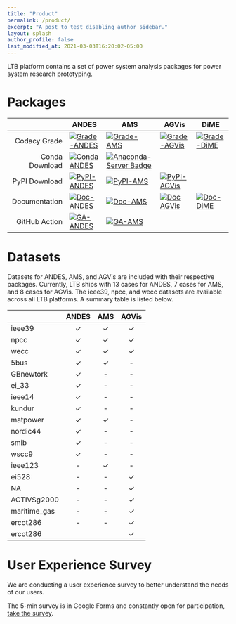 ```yaml
---
title: "Product"
permalink: /product/
excerpt: "A post to test disabling author sidebar."
layout: splash
author_profile: false
last_modified_at: 2021-03-03T16:20:02-05:00
---
```



LTB platform contains a set of power system analysis packages for power system research prototyping.

# Packages

|                           | ANDES                                                                                                                                                                                                                                                    | AMS                                                                                                                                                                                                                      | AGVis                                                                                                                                                                                                                         | DiME                                                                                                                                                                                                                   |
|--------------------------:|----------------------------------------------------------------------------------------------------------------------------------------------------------------------------------------------------------------------------------------------------------|--------------------------------------------------------------------------------------------------------------------------------------------------------------------------------------------------------------------------|-------------------------------------------------------------------------------------------------------------------------------------------------------------------------------------------------------------------------------|------------------------------------------------------------------------------------------------------------------------------------------------------------------------------------------------------------------------|
|              Codacy Grade | [ ![Grade-ANDES]( https://api.codacy.com/project/badge/Grade/17b8e8531af343a7a4351879c0e6b5da ) ]( https://app.codacy.com/app/cuihantao/andes?utm_source=github.com&utm_medium=referral&utm_content=cuihantao/andes&utm_campaign=Badge_Grade_Dashboard ) | [![Grade-AMS]( https://app.codacy.com/project/badge/Grade/69456da1b8634f2f984bd769e35f0050 ) ]( https://app.codacy.com/gh/CURENT/ams/dashboard?utm_source=gh&utm_medium=referral&utm_content=&utm_campaign=Badge_grade ) | [ ![Grade-AGVis]( https://app.codacy.com/project/badge/Grade/8fbf0bc95f784af09c3dc5ce36b20a04 ) ]( https://app.codacy.com/gh/CURENT/agvis/dashboard?utm_source=gh&utm_medium=referral&utm_content=&utm_campaign=Badge_grade ) | [ ![Grade-DiME](https://app.codacy.com/project/badge/Grade/a43bcec26c544c7e82355d01571020d6)](https://app.codacy.com/gh/CURENT/dime/dashboard?utm_source=gh&utm_medium=referral&utm_content=&utm_campaign=Badge_grade) |
|            Conda Download | [![Conda ANDES](https://anaconda.org/conda-forge/andes/badges/version.svg)](https://anaconda.org/conda-forge/andes)| [![Anaconda-Server Badge](https://anaconda.org/conda-forge/ltbams/badges/version.svg)](https://anaconda.org/conda-forge/ltbams) |                                                                                                                                                                                                                               |                                                                                                                                                                                                                        |
|             PyPI Download | [![PyPI-ANDES](https://img.shields.io/pypi/v/andes)](https://pypi.org/project/andes/)                                                                                                                                                                    | [![PyPI-AMS](https://img.shields.io/pypi/v/ltbams)](https://pypi.org/project/ltbams/)                                                                                                                                    | [![PyPI-AGVis](https://img.shields.io/pypi/v/agvis)](https://pypi.org/project/agvis/)                                                                                                                                         |                                                                                                                                                                                                                        |
| Documentation | [ ![Doc-ANDES]( https://readthedocs.org/projects/andes/badge/?version=latest ) ]( https://andes.readthedocs.io/en/latest/?badge=latest )                                                                                                                 | [ ![Doc-AMS]( https://readthedocs.org/projects/ams/badge/?version=latest ) ]( https://ltb.readthedocs.io/projects/ams/en/latest/?badge=latest )                                                                          | [ ![Doc AGVis]( https://readthedocs.org/projects/agvis/badge/?version=latest ) ]( https://ltb.readthedocs.io/projects/agvis/en/latest/?badge=latest )                                                                        | [ ![Doc-DiME]( https://readthedocs.org/projects/ltbdime/badge/?version=latest ) ]( https://ltb.readthedocs.io/projects/dime/en/latest/?badge=latest )                                                                  |
|             GitHub Action | [ ![GA-ANDES]( https://github.com/curent/andes/workflows/Python%20application/badge.svg ) ]( https://github.com/curent/andes/actions )                                                                                                                   | [ ![GA-AMS]( https://github.com/CURENT/ams/workflows/Python%20application/badge.svg ) ]( https://github.com/curent/ams/actions )                                                                                         |                                                                                                                                                                                                                               |                                                                                                                                                                                                                        |

# Datasets

Datasets for ANDES, AMS, and AGVis are included with their respective packages.
Currently, LTB ships with 13 cases for ANDES, 7 cases for AMS, and 8 cases for AGVis.
The ieee39, npcc, and wecc datasets are available across all LTB platforms.
A summary table is listed below.

|              | ANDES | AMS | AGVis |
|--------------|:-----:|:---:|:-----:|
| ieee39       |   ✓   |  ✓  |   ✓   |
| npcc         |   ✓   |  ✓  |   ✓   |
| wecc         |   ✓   |  ✓  |   ✓   |
| 5bus         |   ✓   |  ✓  |   -   |
| GBnewtork    |   ✓   |  -  |   -   |
| ei_33        |   ✓   |  -  |   -   |
| ieee14       |   ✓   |  -  |   -   |
| kundur       |   ✓   |  -  |   -   |
| matpower     |   ✓   |  ✓  |   -   |
| nordic44     |   ✓   |  -  |   -   |
| smib         |   ✓   |  -  |   -   |
| wscc9        |   ✓   |  -  |   -   |
| ieee123      |   -   |  ✓  |   -   |
| ei528        |   -   |  -  |   ✓   |
| NA           |   -   |  -  |   ✓   |
| ACTIVSg2000  |   -   |  -  |   ✓   |
| maritime_gas |   -   |  -  |   ✓   |
| ercot286     |   -   |  -  |   ✓   |
| ercot286     |       |     |   ✓   |

# User Experience Survey

We are conducting a user experience survey to better understand the needs of our users.

The 5-min survey is in Google Forms and constantly open for participation, [take the survey](https://docs.google.com/forms/d/e/1FAIpQLSevqXhwgZN1Ti7hDGyLlZc_O_ItT0aWDcMIbdst9_tFjQdf2w/viewform?usp=pp_url&entry.674898372=Yes,+with+my+affiliation+publicly&entry.906600198=University+of+Tennessee,+Knoxville&entry.1011451186=Jinning+Wang,+jwang175@vols.utk.edu&entry.2053374919=Student&entry.684954545=Colleagues+or+friends&entry.923622624=ANDES&entry.1775704341=Academic+research&entry.643024236=10.1109/TSG.2024.3356948&entry.1127139035=4&entry.990272755=Yes).
